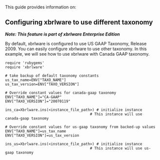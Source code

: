 This guide provides information on:



## Configuring xbrlware to use different taxonomy ##
**_Note: This feature is part of xbrlware Enterprise Edition_**

By default, xbrlware is configured to use US GAAP Taxonomy, Release 2009. You can easily configure xbrlware to use other taxonomy. In this example, we will see how to use xbrlware with Canada GAAP taxonomy.
```
require 'rubygems'
require 'xbrlware'

# take backup of default taxonomy constants
us_tax_name=ENV["TAXO_NAME"]
us_tax_version=ENV["TAXO_VERSION"]

# Override constant values for canada-gaap taxonomy
ENV["TAXO_NAME"]="CA-GAAP"
ENV["TAXO_VERSION"]="20070119"

ins_ca=Xbrlware.ins(<instance_file_path>) # initialize instance
                                       # This instance will use canada-gaap taxonomy

# Override constant values for us-gaap taxonomy from backed-up values
ENV["TAXO_NAME"]=us_tax_name
ENV["TAXO_VERSION"]=us_tax_version

ins_us=Xbrlware.ins(<instance_file_path>) # initialize instance
                                       # This instance will use us-gaap taxonomy
```